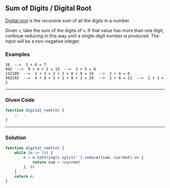 ## Sum of Digits / Digital Root

[Digital root](https://en.wikipedia.org/wiki/Digital_root) is the recursive sum of all the digits in a number.

Given `n`, take the sum of the digits of `n`. If that value has more than one digit, continue reducing in this way until a single-digit number is produced. The input will be a non-negative integer.

### Examples

```
16  -->  1 + 6 = 7
942  -->  9 + 4 + 2 = 15  -->  1 + 5 = 6
132189  -->  1 + 3 + 2 + 1 + 8 + 9 = 24  -->  2 + 4 = 6
493193  -->  4 + 9 + 3 + 1 + 9 + 3 = 29  -->  2 + 9 = 11  -->  1 + 1 = 2
```

---

### Given Code
```javascript
function digital_root(n) {
    // ...
}
```

---

### Solution

```javascript
function digital_root(n) {
    while (n >= 10) {
        n = n.toString().split('').reduce((sum, current) => {
            return sum + +current
        }, 0)
    }
    return n;
}
```

